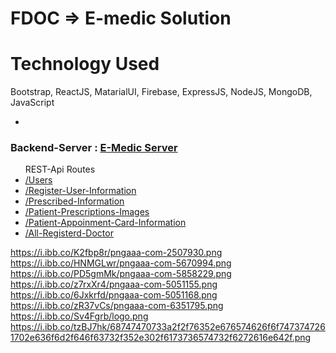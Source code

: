 # FDOC => E-medic Solution
# Technology Used
Bootstrap, ReactJS, MatarialUI, Firebase, ExpressJS, NodeJS, MongoDB, JavaScript
<ul>
<li><img href="https://i.ibb.co/VDpNkFf/888847.png"/>
</ul>

<h3> Backend-Server : <a href="https://project-101-doctor.herokuapp.com/">E-Medic Server</a></h3>
<ul>REST-Api Routes
   <li><a href="https://project-101-doctor.herokuapp.com/users">/Users</a> </li>
   <li><a href="https://project-101-doctor.herokuapp.com/reg-user-info">/Register-User-Information</a> </li>
   <li><a href="https://project-101-doctor.herokuapp.com/pres-info">/Prescribed-Information</a></li>
   <li><a href="https://project-101-doctor.herokuapp.com/pres-img">/Patient-Prescriptions-Images</a></li>
   <li><a href="https://project-101-doctor.herokuapp.com/users-info">/Patient-Appoinment-Card-Information</a></li>
   <li><a href="https://project-101-doctor.herokuapp.com/doctorlist">/All-Registerd-Doctor</a></li>
</ul>

https://i.ibb.co/K2fbp8r/pngaaa-com-2507930.png
https://i.ibb.co/HNMGLwr/pngaaa-com-5670994.png
https://i.ibb.co/PD5gmMk/pngaaa-com-5858229.png
https://i.ibb.co/z7rxXr4/pngaaa-com-5051155.png
https://i.ibb.co/6Jxkrfd/pngaaa-com-5051168.png
https://i.ibb.co/zR37vCs/pngaaa-com-6351795.png
https://i.ibb.co/Sv4Fgrb/logo.png
https://i.ibb.co/tzBJ7hk/68747470733a2f2f76352e676574626f6f7473747261702e636f6d2f646f63732f352e302f6173736574732f6272616e642f.png

